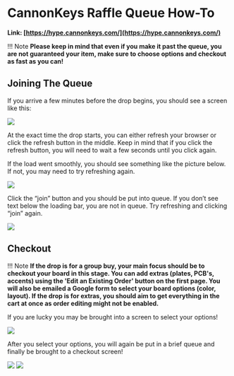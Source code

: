 # CannonKeys Raffle Queue How-To
**Link: [https://hype.cannonkeys.com/](https://hype.cannonkeys.com/)**

!!! Note
    **Please keep in mind that even if you make it past the queue, you are not guaranteed your item, make sure to choose options and checkout as fast as you can!**

## Joining The Queue
If you arrive a few minutes before the drop begins, you should see a screen like this:

![](images/raffle_queue/before_start.png)

At the exact time the drop starts, you can either refresh your browser or click the refresh button in the middle. Keep in mind that if you click the refresh button, you will need to wait a few seconds until you click again.

If the load went smoothly, you should see something like the picture below. If not, you may need to try refreshing again.

![](images/raffle_queue/join_queue.png)

Click the “join” button and you should be put into queue. If you don’t see text below the loading bar, you are not in queue. Try refreshing and clicking “join” again.

![](images/raffle_queue/in_queue.png)

## Checkout

!!! Note
    **If the drop is for a group buy, your main focus should be to checkout your board in this stage. You can add extras (plates, PCB's, accents) using the 'Edit an Existing Order' button on the first page. You will also be emailed a Google form to select your board options (color, layout). If the drop is for extras, you should aim to get everything in the cart at once as order editing might not be enabled.**

If you are lucky you may be brought into a screen to select your options!

![](images/raffle_queue/choose_options.png)

After you select your options, you will again be put in a brief queue and finally be brought to a checkout screen!

![](images/raffle_queue/wait_checkout.png)
![](images/raffle_queue/checkout.png)
